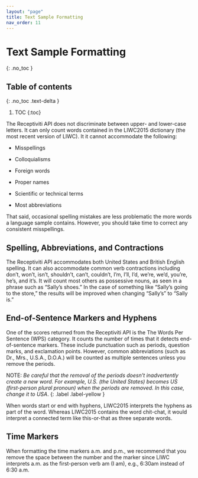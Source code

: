 ```yaml
---
layout: "page"
title: Text Sample Formatting
nav_order: 11
---
```


# Text Sample Formatting
{: .no_toc }

## Table of contents
{: .no_toc .text-delta }

1. TOC
{:toc}

The Receptiviti API does not discriminate between upper- and lower-case letters. It can only count words contained in the LIWC2015 dictionary (the most recent version of LIWC). It it cannot accommodate the following:

- Misspellings

- Colloquialisms

- Foreign words

- Proper names

- Scientific or technical terms

- Most abbreviations

That said, occasional spelling mistakes are less problematic the more words a language sample contains. However, you should take time to correct any consistent misspellings.

## Spelling, Abbreviations, and Contractions

The Receptiviti API accommodates both United States and British English spelling. It can also accommodate common verb contractions including don’t, won’t, isn’t, shouldn’t, can’t, couldn’t, I’m, I’ll, I’d, we’re, we’d, you’re, he’s, and it’s. It will count most others as possessive nouns, as seen in a phrase such as “Sally’s shoes.” In the case of something like “Sally’s going to the store,” the results will be improved when changing “Sally’s” to “Sally is.”

## End-of-Sentence Markers and Hyphens

One of the scores returned from the Receptiviti API is the The Words Per Sentence (WPS) category. It counts the number of times that it detects end-of-sentence markers. These include punctuation such as periods, question marks, and exclamation points. However, common abbreviations (such as Dr., Mrs., U.S.A., D.O.A.) will be counted as multiple sentences unless you remove the periods.

NOTE: _Be careful that the removal of the periods doesn’t inadvertently create a new word. For example, U.S. (the United States) becomes US (first-person plural pronoun) when the periods are removed. In this case, change it to USA_.
{: .label .label-yellow }


When words start or end with hyphens, LIWC2015 interprets the hyphens as part of the word. Whereas LIWC2015 contains the word chit-chat, it would interpret a connected term like this-or-that as three separate words.

## Time Markers

When formatting the time markers a.m. and p.m., we recommend that you remove the space between the number and the marker since LIWC interprets a.m. as the first-person verb am (I am), e.g., 6:30am instead of 6:30 a.m.
